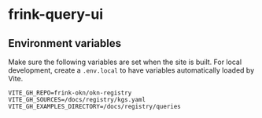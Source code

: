 # frink-query-ui

## Environment variables
Make sure the following variables are set when the site is built. For local development, create a `.env.local` to have variables automatically loaded by Vite.

```
VITE_GH_REPO=frink-okn/okn-registry
VITE_GH_SOURCES=/docs/registry/kgs.yaml
VITE_GH_EXAMPLES_DIRECTORY=/docs/registry/queries
```
